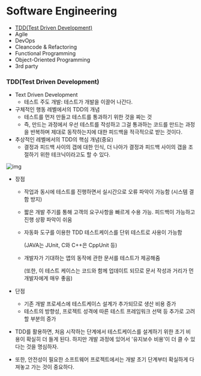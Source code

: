 # Software Engineering

- [TDD(Test Driven Development)](#TDD(Test-Driven-Development))
- Agile
- DevOps
- Cleancode & Refactoring
- Functional Programming
- Object-Oriented Programming
- 3rd party



### TDD(Test Driven Development)

- Text Driven Development
  - 테스트 주도 개발: 테스트가 개발을 이끌어 나간다.
- 구체적인 행동 레벨에서의 TDD의 개념
  - 테스트를 먼저 만들고 테스트를 통과하기 위한 것을 짜는 것
  - 즉, 만드는 과정에서 우선 테스트를 작성하고 그걸 통과하는 코드를 만드는 과정을 반복하며 제대로 동작하는지에 대한 피드백을 적극적으로 받는 것이다.
- 추상적인 레벨에서의 TDD의 핵심 개념(중요)
  - 결정과 피드백 사이의 갭에 대한 인식, 더 나아가 결정과 피드백 사이의 갭을 조절하기 위한 테크닉이라고도 할 수 있다.

![img](https://camo.githubusercontent.com/07390e1aaff7c137eb2723284d7e17628ae26445f48c4384e4a30950b61b6eee/68747470733a2f2f6d626c6f677468756d622d7068696e662e707374617469632e6e65742f4d6a41784e7a41324d6a68664d6a45332f4d4441784e446b344e6a41324e5445784e4467772e667038584639795f5f4b7a37356e3836786b6e495044746854486a3961385130386f63494a49714d523641672e32346a4a615f385f5430516a3034503632465a6263687174386f544e584746534c5549747a4d5039357338672e504e472e73757265736f6674746563682f696d6167652e706e673f747970653d77383030)

- 장점

  - 작업과 동시에 테스트를 진행하면서 실시간으로 오류 파악이 가능함 (시스템 결함 방지)

  - 짧은 개발 주기를 통해 고객의 요구사항을 빠르게 수용 가능. 피드백이 가능하고 진행 상황 파악이 쉬움

  - 자동화 도구를 이용한 TDD 테스트케이스를 단위 테스트로 사용이 가능함

    (JAVA는 JUnit, C와 C++은 CppUnit 등)

  - 개발자가 기대하는 앱의 동작에 관한 문서를 테스트가 제공해줌

    (또한, 이 테스트 케이스는 코드와 함께 업데이트 되므로 문서 작성과 거리가 먼 개발자에게 매우 좋음)

- 단점

  - 기존 개발 프로세스에 테스트케이스 설계가 추가되므로 생산 비용 증가
  - 테스트의 방향성, 프로젝트 성격에 따른 테스트 프레임워크 선택 등 추가로 고려할 부분의 증가

- TDD를 활용하면, 처음 시작하는 단계에서 테스트케이스를 설계하기 위한 초기 비용이 확실히 더 들게 된다. 하지만 개발 과정에 있어서 '유지보수 비용'이 더 클 수 있다는 것을 명심하자.

- 또한, 안전성이 필요한 소프트웨어 프로젝트에서는 개발 초기 단계부터 확실하게 다져놓고 가는 것이 중요하다.



